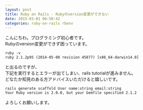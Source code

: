 ```yaml
---
layout: post
title: Ruby on Rails - Rubyのversion変更ができない
date: 2015-03-01 06:50:42
categories: ruby-on-rails rbenv
---
```

<p>こんにちわ。プログラミング初心者です。<br>
Rubyのversion変更ができず困っています。</p>

```
ruby -v
ruby 2.1.2p95 (2014-05-08 revision 45877) [x86_64-darwin14.0]
```

<p>と出るのですが、<br>
下記を実行するとエラーが出てしまい、rails tutorialが進みません。<br>
どなたか知見のある方アドバイスいただけると嬉しいです。</p>

```
rails generate scaffold User name:string email:string
Your Ruby version is 2.0.0, but your Gemfile specified 2.1.2
```

<p>よろしくお願いします。</p>
